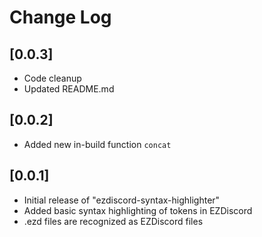 # Change Log

## [0.0.3]

- Code cleanup
- Updated README.md

## [0.0.2]

- Added new in-build function `concat`

## [0.0.1]

- Initial release of "ezdiscord-syntax-highlighter"
- Added basic syntax highlighting of tokens in EZDiscord
- .ezd files are recognized as EZDiscord files
